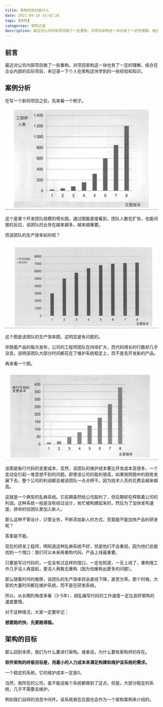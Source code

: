 ```yaml
---
title: 架构的目的是什么
date: 2021-09-14 14:42:26
tags: [架构]
categories: 架构之道
description: 最近对公司内部项目做了一些重构，对项目架构这一块也有了一定的理解，结合在企业内部的实际项目，来记录一下个人在架构这块学到的一些经验和知识。
---
```




## 前言

最近对公司内部项目做了一些重构，对项目架构这一块也有了一定的理解，结合在企业内部的实际项目，来记录一下个人在架构这块学到的一些经验和知识。



## 案例分析

在写一个新的项目之前，先来看一个例子。

![](../../images/1631862441.png)

这个是某个开发团队规模的增长图。通过图能直接看到，团队人数在扩张，也能间接的反应，该团队的业务在越来越多，越来越重要。

而该团队的生产效率如何呢？

![](../../images/20210917152617.png)

这个图是该团队的生产效率图，这明显是有问题的。

伴随着产品的每次发布，公司的工程师团队在持续扩大，而代码增长的行数却几乎没变。说明该团队大部分时间都花在了维护系统稳定上，而不是去开发新的产品。

再来看一个图。

![](../../images/20210917152911.png)

该图是每行代码的变更成本，显然，该团队的维护成本要比开发成本高很多，一个变动会引起一堆意想不到的问题。即使该公司的盈利很高，如果按照图中的趋势发展下去，整个公司的利润都会被该团队一点点榨干。因为技术人员的花费会越来越高。

这就是一个典型的乱麻系统。它前期虽然给公司盈利了，但后期却在榨取着公司的利润。这种系统一般是没有经过设计，匆忙被构建起来的，然后为了加快发布速度，拼命的往团队里加入新人。

那么这种不管设计，只管业务，不断添加新人的方式，究竟能不能加快产品的研发呢？

答案是不能。

现在的研发工程师，明知道这种乱麻系统不好，但是他们不会重视，因为他们总能找到一个借口：我们可以未来再重构代码，产品上线最重要。

只要是写过代码的，一定会有过这样的借口，一定也知道，一旦上线了，重构哦工作几乎没人再提起，更没人再敢去重构（因为怕重构出更多的问题）。

那么随着时间的推移，该团队的生产效率将会直线下降，直至为零。那个时候，大家的大量时间都在维护系统，而不是在研发系统。

所以，从长期的角度来看（3-5年），胡乱编写代码的工作速度一定比良好架构的速度要慢。

对于这种情况，大家一定要牢记：

**想要跑的快，先要跑得稳。**



## 架构的目标

那么回到本质，我们为什么要进行架构。或者说，为什么要有架构师的存在。

**软件架构的终极目标是，用最小的人力成本来满足构建和维护该系统的需求。**

一个稳定的系统，它的维护成本一定是0。



当然，我所在的公司，虽不能说每个系统都做到了这点，但是，大部分稳定的系统，几乎不需要去维护。

例如我们自研的消息中间件。该系统我在后面也会作为一个架构案例来介绍的。























